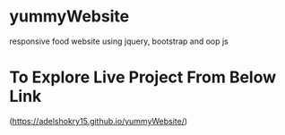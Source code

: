 # yummyWebsite
responsive food website using jquery, bootstrap and oop js

# To Explore Live Project From Below Link
(https://adelshokry15.github.io/yummyWebsite/)
